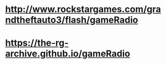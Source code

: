 # http://www.rockstargames.com/grandtheftauto3/flash/gameRadio
# https://the-rg-archive.github.io/gameRadio
